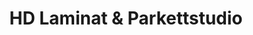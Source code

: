 ---
title: "HD Laminat & Parkettstudio"
url: /herne/hd-laminat-und-parkettstudio/
shop: Fußböden
---